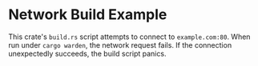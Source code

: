 # Network Build Example

This crate's `build.rs` script attempts to connect to `example.com:80`.
When run under `cargo warden`, the network request fails. If the connection
unexpectedly succeeds, the build script panics.
